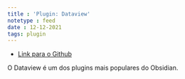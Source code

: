 ```yaml
---
title : 'Plugin: Dataview'
notetype : feed
date : 12-12-2021
tags: plugin
---
```


- [Link para o Github](https://github.com/blacksmithgu/obsidian-dataview)

O Dataview é um dos plugins mais populares do Obsidian.
